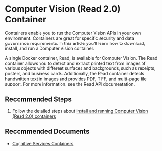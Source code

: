 <properties
  pagetitle="Computer Vision (Read 2.0) Container"
  service="microsoft.cognitiveservices"
  resource="accounts"
  ms.author="phanim"
  selfhelptype="Generic"
  supporttopicids="32690117"
  productpesids="16970"
  cloudenvironments="public,fairfax,mooncake,ussec,usnat"
  articleid="a4a0f36a-15c5-4ac8-92a3-9367baecb08d"
  ownershipid="AzureCogSvc_CognitiveServices" />
# Computer Vision (Read 2.0) Container

Containers enable you to run the Computer Vision APIs in your own environment. Containers are great for specific security and data governance requirements. 
In this article you'll learn how to download, install, and run a Computer Vision container.

A single Docker container, Read, is available for Computer Vision. The Read container allows you to detect and extract printed text from images of various objects with different surfaces and backgrounds, such as receipts, posters, and business cards. Additionally, the Read container detects handwritten text in images and provides PDF, TIFF, and multi-page file support. For more information, see the Read API documentation.

## **Recommended Steps**

1. Follow the detailed steps about [install and running Computer Vision (Read 2.0) containers](https://docs.microsoft.com/azure/cognitive-services/computer-vision/computer-vision-how-to-install-containers)

## **Recommended Documents**

* [Cognitive Services Containers](https://docs.microsoft.com/azure/cognitive-services/cognitive-services-container-support)
